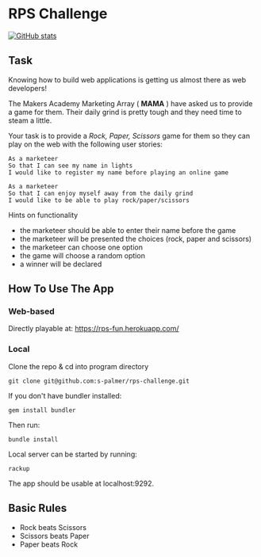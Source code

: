 # RPS Challenge

[![GitHub stats](https://github-readme-stats.vercel.app/api?username=s-palmer)](https://github.com/anuraghazra/github-readme-stats)


## Task

Knowing how to build web applications is getting us almost there as web developers!

The Makers Academy Marketing Array ( **MAMA** ) have asked us to provide a game for them. Their daily grind is pretty tough and they need time to steam a little.

Your task is to provide a _Rock, Paper, Scissors_ game for them so they can play on the web with the following user stories:

```
As a marketeer
So that I can see my name in lights
I would like to register my name before playing an online game

As a marketeer
So that I can enjoy myself away from the daily grind
I would like to be able to play rock/paper/scissors
```

Hints on functionality

- the marketeer should be able to enter their name before the game
- the marketeer will be presented the choices (rock, paper and scissors)
- the marketeer can choose one option
- the game will choose a random option
- a winner will be declared

## How To Use The App

### Web-based

Directly playable at: https://rps-fun.herokuapp.com/

### Local

Clone the repo & cd into program directory

```
git clone git@github.com:s-palmer/rps-challenge.git
```

If you don't have bundler installed:
```
gem install bundler
```
Then run:
```
bundle install
```
Local server can be started by running:
```
rackup
```
The app should be usable at localhost:9292.

## Basic Rules

- Rock beats Scissors
- Scissors beats Paper
- Paper beats Rock
